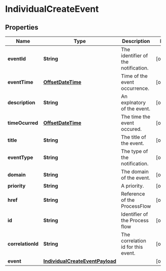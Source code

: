 # IndividualCreateEvent

## Properties
Name | Type | Description | Notes
------------ | ------------- | ------------- | -------------
**eventId** | **String** | The identifier of the notification. |  [optional]
**eventTime** | [**OffsetDateTime**](OffsetDateTime.md) | Time of the event occurrence. |  [optional]
**description** | **String** | An explnatory of the event. |  [optional]
**timeOcurred** | [**OffsetDateTime**](OffsetDateTime.md) | The time the event occured. |  [optional]
**title** | **String** | The title of the event. |  [optional]
**eventType** | **String** | The type of the notification. |  [optional]
**domain** | **String** | The domain of the event. |  [optional]
**priority** | **String** | A priority. |  [optional]
**href** | **String** | Reference of the ProcessFlow |  [optional]
**id** | **String** | Identifier of the Process flow |  [optional]
**correlationId** | **String** | The correlation id for this event. |  [optional]
**event** | [**IndividualCreateEventPayload**](IndividualCreateEventPayload.md) |  |  [optional]
